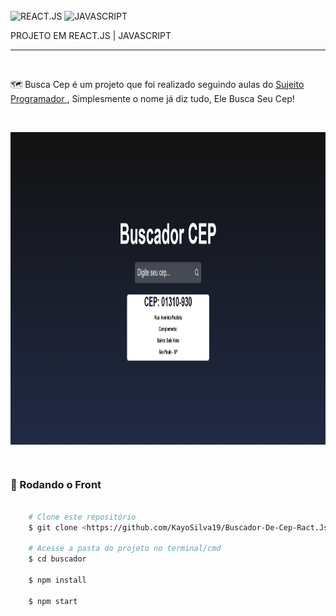 </br>

<img align="center" alt="REACT.JS" 
        src="https://img.shields.io/badge/React-20232A?style=for-the-badge&logo=react&logoColor=61DAFB">
<img align="center" alt="JAVASCRIPT" 
        src="https://img.shields.io/badge/JavaScript-F7DF1E?style=for-the-badge&logo=javascript&logoColor=black">
       
<p>PROJETO EM REACT.JS | JAVASCRIPT</p>
<hr>
</br>
    <p aling="center"> 🗺️ Busca Cep é um projeto que foi realizado seguindo aulas do <a href="https://www.youtube.com/watch?v=oy4cbqE1_qc&ab_channel=Sujeitoprogramador"> Sujeito Programador </a>, Simplesmente o nome já diz tudo, Ele Busca Seu Cep! </p>
</br>
       
<img align="center" alt="IMAGEMPROJETO" 
        src="./src/images/ImagemDoProjeto.png" height="500px">
    
</br>

### 🎲 Rodando o Front 

```bash

    # Clone este repositório  
    $ git clone <https://github.com/KayoSilva19/Buscador-De-Cep-Ract.Js.git>

    # Acesse a pasta do projeto no terminal/cmd
    $ cd buscador

    $ npm install

    $ npm start

```
